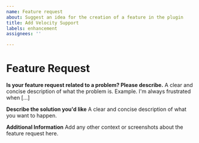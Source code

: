 ```yaml
---
name: Feature request
about: Suggest an idea for the creation of a feature in the plugin
title: Add Velocity Support
labels: enhancement
assignees: ''

---
```


# Feature Request


**Is your feature request related to a problem? Please describe.**
A clear and concise description of what the problem is. Example. I'm always frustrated when [...]

**Describe the solution you'd like**
A clear and concise description of what you want to happen.

**Additional Information**
Add any other context or screenshots about the feature request here.